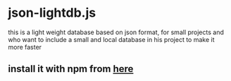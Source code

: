 # json-lightdb.js
this is a light weight database based on json format, for small projects and who want to include a small and local database in his project to make it more faster

## install it with npm from [here](https://www.npmjs.com/package/json-ligjtdb.js)
